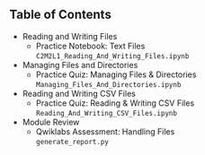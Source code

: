 Table of Contents
-----------------

  * Reading and Writing Files
    * Practice Notebook: Text Files <br>
    `C2M2L1_Reading_And_Writing_Files.ipynb`
  * Managing Files and Directories
    * Practice Quiz: Managing Files & Directories<br>
    `Managing_Files_And_Directories.ipynb`
  * Reading and Writing CSV Files
    * Practice Quiz: Reading & Writing CSV Files<br>
    `Reading_And_Writing_CSV_Files.ipynb`
  * Module Review
    * Qwiklabs Assessment: Handling Files<br>
    `generate_report.py`

